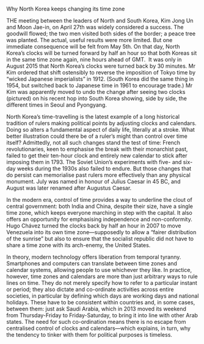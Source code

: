 Why North Korea keeps changing its time zone

THE meeting between the leaders of North and South Korea, Kim Jong Un and Moon Jae-in, on April 27th was widely considered a success. The goodwill flowed; the two men visited both sides of the border; a peace tree was planted. The actual, useful results were more limited. But one immediate consequence will be felt from May 5th. On that day, North Korea’s clocks will be turned forward by half an hour so that both Koreas sit in the same time zone again, nine hours ahead of GMT.  It was only in August 2015 that North Korea’s clocks were turned back by 30 minutes. Mr Kim ordered that shift ostensibly to reverse the imposition of Tokyo time by “wicked Japanese imperialists” in 1912. (South Korea did the same thing in 1954, but switched back to Japanese time in 1961 to encourage trade.) Mr Kim was apparently moved to undo the change after seeing two clocks (pictured) on his recent hop into South Korea showing, side by side, the different times in Seoul and Pyongyang.

North Korea’s time-travelling is the latest example of a long historical tradition of rulers making political points by adjusting clocks and calendars. Doing so alters a fundamental aspect of daily life, literally at a stroke. What better illustration could there be of a ruler’s might than control over time itself? Admittedly, not all such changes stand the test of time: French revolutionaries, keen to emphasise the break with their monarchist past, failed to get their ten-hour clock and entirely new calendar to stick after imposing them in 1793. The Soviet Union’s experiments with five- and six-day weeks during the 1930s also failed to endure. But those changes that do persist can memorialise past rulers more effectively than any physical monument. July was named in honour of Julius Caesar in 45 BC, and August was later renamed after Augustus Caesar.

In the modern era, control of time provides a way to underline the clout of central government: both India and China, despite their size, have a single time zone, which keeps everyone marching in step with the capital. It also offers an opportunity for emphasising independence and non-conformity. Hugo Chávez turned the clocks back by half an hour in 2007 to move Venezuela into its own time zone—supposedly to allow a “fairer distribution of the sunrise” but also to ensure that the socialist republic did not have to share a time zone with its arch-enemy, the United States.

In theory, modern technology offers liberation from temporal tyranny. Smartphones and computers can translate between time zones and calendar systems, allowing people to use whichever they like. In practice, however, time zones and calendars are more than just arbitrary ways to rule lines on time. They do not merely specify how to refer to a particular instant or period; they also dictate and co-ordinate activities across entire societies, in particular by defining which days are working days and national holidays. These have to be consistent within countries and, in some cases, between them: just ask Saudi Arabia, which in 2013 moved its weekend from Thursday-Friday to Friday-Saturday, to bring it into line with other Arab states. The need for such co-ordination means there is no escape from centralised control of clocks and calendars—which explains, in turn, why the tendency to tinker with them for political purposes is timeless.
